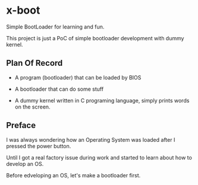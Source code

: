 # x-boot

Simple BootLoader for learning and fun.

This project is just a PoC of simple bootloader development with dummy kernel.


## Plan Of Record

- A program (bootloader) that can be loaded by BIOS

- A bootloader that can do some stuff

- A dummy kernel written in C programing language, simply prints words on the screen.


## Preface

I was always wondering how an Operating System was loaded after I pressed the power button.

Until I got a real factory issue during work and started to learn about how to develop an OS.

Before edveloping an OS, let's make a bootloader first.
